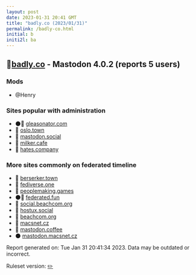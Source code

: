 ```yaml
---
layout: post
date: 2023-01-31 20:41 GMT
title: "badly.co (2023/01/31)"
permalink: /badly-co.html
initial: b
initi2l: ba
---
```


## 🐘[badly.co](https://badly.co) - Mastodon 4.0.2 (reports 5 users)

### Mods
 * @Henry

### Sites popular with administration

* 🌑🧸 [gleasonator.com](/gleasonator-com.html)
* 🐘 [oslo.town](/oslo-town.html)
* 🧸 [mastodon.social](/mastodon-social.html)
* 🐘 [milker.cafe](/milker-cafe.html)
* 🐘 [hates.company](/hates-company.html)

### More sites commonly on federated timeline

* 🐘 [berserker.town](/berserker-town.html)
* 🐘 [fediverse.one](/fediverse-one.html)
* 🐘 [peoplemaking.games](/peoplemaking-games.html)
* 🌑🧸 [federated.fun](/federated-fun.html)
* 🐘 [social.beachcom.org](/social-beachcom-org.html)
* 🐘 [hostux.social](/hostux-social.html)
* 🐘 [beachcom.org](/beachcom-org.html)
* 🐘 [macsnet.cz](/macsnet-cz.html)
* 🐘 [mastodon.coffee](/mastodon-coffee.html)
* 🌑 [mastodon.macsnet.cz](/mastodon-macsnet-cz.html)

Report generated on: Tue Jan 31 20:41:34 2023. Data may be outdated or incorrect.

Ruleset version: [✏️](/version-pencil)
